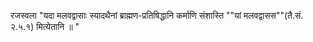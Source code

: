रजस्वला				"यदा मलवद्वासाः स्यादथैनां ब्राह्मण-प्रतिषिद्धानि कर्माणि संशास्ति ""यां मलवद्वासस""(तै.सं. २.५.१) मित्येतानि ॥
"
